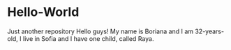 # Hello-World
Just another repository
Hello guys!
My name is Boriana and I am 32-years-old, I live in Sofia and I have one child, called Raya.
